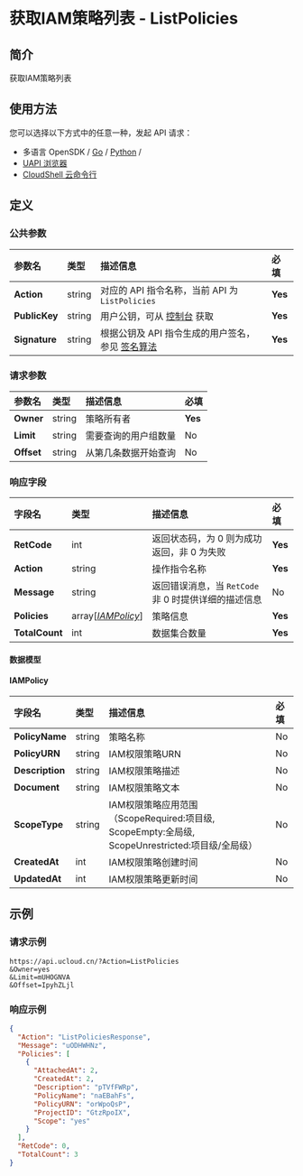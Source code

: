 # 获取IAM策略列表 - ListPolicies

## 简介

获取IAM策略列表






## 使用方法

您可以选择以下方式中的任意一种，发起 API 请求：
- 多语言 OpenSDK / [Go](https://github.com/ucloud/ucloud-sdk-go) / [Python](https://github.com/ucloud/ucloud-sdk-python3) /
- [UAPI 浏览器](https://console.ucloud.cn/uapi/detail?id=ListPolicies)
- [CloudShell 云命令行](https://shell.ucloud.cn/)


## 定义

### 公共参数

| 参数名 | 类型 | 描述信息 | 必填 |
|:---|:---|:---|:---|
| **Action**     | string  | 对应的 API 指令名称，当前 API 为 `ListPolicies`                        | **Yes** |
| **PublicKey**  | string  | 用户公钥，可从 [控制台](https://console.ucloud.cn/uapi/apikey) 获取                                             | **Yes** |
| **Signature**  | string  | 根据公钥及 API 指令生成的用户签名，参见 [签名算法](api/summary/signature.md)  | **Yes** |

### 请求参数

| 参数名 | 类型 | 描述信息 | 必填 |
|:---|:---|:---|:---|
| **Owner** | string | 策略所有者 |**Yes**|
| **Limit** | string | 需要查询的用户组数量 |No|
| **Offset** | string | 从第几条数据开始查询 |No|

### 响应字段

| 字段名 | 类型 | 描述信息 | 必填 |
|:---|:---|:---|:---|
| **RetCode** | int | 返回状态码，为 0 则为成功返回，非 0 为失败 |**Yes**|
| **Action** | string | 操作指令名称 |**Yes**|
| **Message** | string | 返回错误消息，当 `RetCode` 非 0 时提供详细的描述信息 |No|
| **Policies** | array[[*IAMPolicy*](#IAMPolicy)] | 策略信息 |**Yes**|
| **TotalCount** | int | 数据集合数量 |**Yes**|

#### 数据模型


#### IAMPolicy

| 字段名 | 类型 | 描述信息 | 必填 |
|:---|:---|:---|:---|
| **PolicyName** | string | 策略名称 |No|
| **PolicyURN** | string | IAM权限策略URN |No|
| **Description** | string | IAM权限策略描述 |No|
| **Document** | string | IAM权限策略文本 |No|
| **ScopeType** | string | IAM权限策略应用范围（ScopeRequired:项目级, ScopeEmpty:全局级, ScopeUnrestricted:项目级/全局级） |No|
| **CreatedAt** | int | IAM权限策略创建时间 |No|
| **UpdatedAt** | int | IAM权限策略更新时间 |No|

## 示例

### 请求示例
    
```
https://api.ucloud.cn/?Action=ListPolicies
&Owner=yes
&Limit=mUHOGNVA
&Offset=IpyhZLjl
```

### 响应示例
    
```json
{
  "Action": "ListPoliciesResponse",
  "Message": "uODHWHNz",
  "Policies": [
    {
      "AttachedAt": 2,
      "CreatedAt": 2,
      "Description": "pTVfFWRp",
      "PolicyName": "naEBahFs",
      "PolicyURN": "orWpoQsP",
      "ProjectID": "GtzRpoIX",
      "Scope": "yes"
    }
  ],
  "RetCode": 0,
  "TotalCount": 3
}
```





